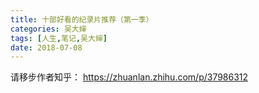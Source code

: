 ```yaml
---
title: 十部好看的纪录片推荐（第一季）
categories: 吴大婶
tags: [人生,笔记,吴大婶]
date: 2018-07-08
---
```


请移步作者知乎：
https://zhuanlan.zhihu.com/p/37986312
